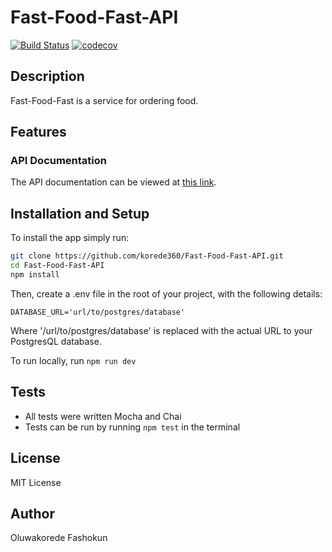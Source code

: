 # Fast-Food-Fast-API
[![Build Status](https://travis-ci.org/korede360/Fast-Food-Fast-API.svg?branch=staging)](https://travis-ci.org/korede360/Fast-Food-Fast-API) [![codecov](https://codecov.io/gh/korede360/Fast-Food-Fast-API/branch/develop/graph/badge.svg)](https://codecov.io/gh/korede360/Fast-Food-Fast-API)
## Description
Fast-Food-Fast is a service for ordering food.

## Features

### API Documentation
The API documentation can be viewed at [this link](https://app.swaggerhub.com/apis/coderinred/Fast-Food-Fast/1.0.0).


## Installation and Setup
To install the app simply run:
```sh
git clone https://github.com/korede360/Fast-Food-Fast-API.git
cd Fast-Food-Fast-API
npm install
```

Then, create a .env file in the root of your project, with the following details:
```
DATABASE_URL='url/to/postgres/database'
```
Where '/url/to/postgres/database' is replaced with the actual URL to your PostgresQL database.

To run locally, run `npm run dev`

## Tests
  - All tests were written Mocha and Chai
  - Tests can be run by running `npm test` in the terminal

## License
MIT License

## Author
Oluwakorede Fashokun
